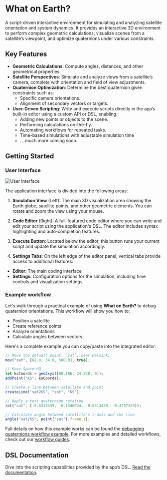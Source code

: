 # What on Earth?


A script-driven interactive environment for simulating and analyzing satellite
orientation and system dynamics. It provides an interactive 3D environment to
perform complex geometric calculations, visualize scenes from a satellite’s
viewpoint, and optimize quaternions under various constraints.


## Key Features

- **Geometric Calculations**: Compute angles, distances, and other geometrical
properties.
- **Satellite Perspectives**: Simulate and analyze views from a satellite’s
camera, complete with orientation and field of view adjustments.
- **Quaternion Optimization**: Determine the best quaternion given constraints
such as:
  - Specific camera orientations.
  - Alignment of secondary vectors or targets.
- **User-Driven Scripting**: Write and execute scripts directly in the app’s
built-in editor using a custom API or DSL, enabling:
  - Adding new points or objects to the scene.
  - Performing calculations on-the-fly.
  - Automating workflows for repeated tasks.
  - Time-based simulations with adjustable simulation time
  - ... much more coming soon.



## Getting Started

### User Interface


![User Interface](/assets/main_ui.png)

The application interface is divided into the following areas:

1. **Simulation View** (Left): The main 3D visualization area showing the
  Earth globe, satellite points, and other geometric elements. You can rotate
and zoom the view using your mouse.

2. **Code Editor** (Right): A full-featured code editor where you can write
  and edit your script using the application's DSL. The editor includes
syntax highlighting and auto-completion features.

3. **Execute Button**: Located below the editor, this button runs your current
  script and update the simulation accordingly.                                           

4. **Settings Tabs**: On the left edge of the editor panel, vertical tabs
  provide access to additional features:

  - **Editor**: The main coding interface
  - **Settings**: Configuration options for the simulation, including time
  controls and visualization settings

### Example workflow

Let's walk through a practical example of using **What on Earth?** to debug
quaternion orientations. This workflow will show you how to:

- Position a satellite
- Create reference points
- Analyze orientations
- Calculate angles between vectors

Here's a complete example you can copy/paste into the integrated editor:

```javascript
// Move the default point, `sat`, near Helsinki
mov("sat", [62.0, 34.0, 500.0], true);

// Kuva Space HQ
let ksCoords = geo2xyz([60.186, 24.828, 0]);
addPoint("KS", ksCoords);

// Create a line between satellite and point
createLine("sat2KS", "sat", "KS");

// Apply a test quaternion rotation
rot("sat", [-0.6313439, -0.1346824, -0.6313439, -0.4297329]);

// Calculate angle between satellite's z-axis and the line
angle("sat2KS", point("sat").frame.z);
```

Full details on how this example works can be found the [debugging quaternions
workflow example](/workflows/debugging-quaternions). For more examples and
detailed workflows, check out our [workflow guides](/workflows/overview).

## DSL Documentation

Dive into the scripting capabilities provided by the app’s DSL. [Read the
documentation](/dsl/overview).

